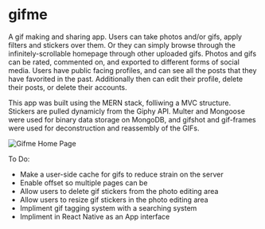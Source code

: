 # gifme
A gif making and sharing app. Users can take photos and/or gifs, apply filters and stickers over them. Or they can simply browse through the infinitely-scrollable homepage through other uploaded gifs. Photos and gifs can be rated, commented on, and exported to different forms of social media. Users have public facing profiles, and can see all the posts that they have favorited in the past. Additionally then can edit their profile, delete their posts, or delete their accounts.

This app was built using the MERN stack, folliwing a MVC structure. Stickers are pulled dynamicly from the Giphy API. Multer and Mongoose were used for binary data storage on MongoDB, and gifshot and gif-frames were used for deconstruction and reassembly of the GIFs.


![Gifme Home Page](https://cdn.discordapp.com/attachments/613478885174018084/698394976173686784/gifme_frontpage.gif)

To Do:
* Make a user-side cache for gifs to reduce strain on the server
* Enable offset so multiple pages can be
* Allow users to delete gif stickers from the photo editing area
* Allow users to resize gif stickers in the photo editing area
* Impliment gif tagging system with a searching system
* Impliment in React Native as an App interface
